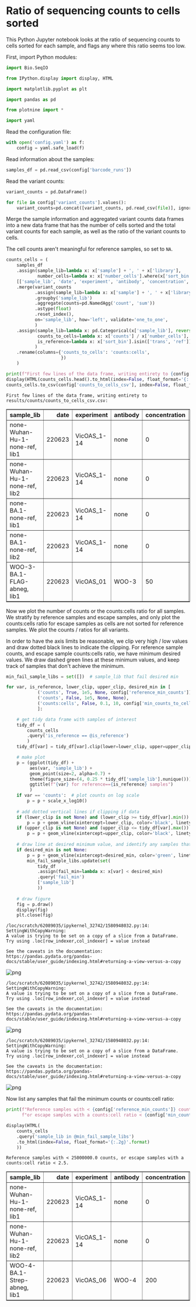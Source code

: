 # Ratio of sequencing counts to cells sorted
This Python Jupyter notebook looks at the ratio of sequencing counts to cells sorted for each sample, and flags any where this ratio seems too low.

First, import Python modules:


```python
import Bio.SeqIO

from IPython.display import display, HTML

import matplotlib.pyplot as plt

import pandas as pd

from plotnine import *

import yaml
```

Read the configuration file:


```python
with open('config.yaml') as f:
    config = yaml.safe_load(f)
```

Read information about the samples:


```python
samples_df = pd.read_csv(config['barcode_runs'])
```

Read the variant counts:


```python
variant_counts = pd.DataFrame()

for file in config['variant_counts'].values():
    variant_counts=pd.concat([variant_counts, pd.read_csv(file)], ignore_index=True)
```

Merge the sample information and aggregated variant counts data frames into a new data frame that has the number of cells sorted and the total variant counts for each sample, as well as the ratio of the variant counts to cells.

The cell counts aren't meaningful for reference samples, so set to `NA`.


```python
counts_cells = (
    samples_df
    .assign(sample_lib=lambda x: x['sample'] + ', ' + x['library'],
            number_cells=lambda x: x['number_cells'].where(x['sort_bin'] != 'ref', pd.NA))
    [['sample_lib', 'date', 'experiment', 'antibody', 'concentration', 'sort_bin', 'number_cells']]
    .merge(variant_counts
           .assign(sample_lib=lambda x: x['sample'] + ', ' + x['library'])
           .groupby('sample_lib')
           .aggregate(counts=pd.NamedAgg('count', 'sum'))
           .astype(float)
           .reset_index(),
           on='sample_lib', how='left', validate='one_to_one',
           )
    .assign(sample_lib=lambda x: pd.Categorical(x['sample_lib'], reversed(x['sample_lib'].unique()), ordered=True),
            counts_to_cells=lambda x: x['counts'] / x['number_cells'],
            is_reference=lambda x: x['sort_bin'].isin(['trans', 'ref']),
           )
    .rename(columns={'counts_to_cells': 'counts:cells',
                     })
    )

print(f"First few lines of the data frame, writing entirety to {config['counts_to_cells_csv']}:")
display(HTML(counts_cells.head().to_html(index=False, float_format='{:.2g}'.format)))
counts_cells.to_csv(config['counts_to_cells_csv'], index=False, float_format='%.3g')
```

    First few lines of the data frame, writing entirety to results/counts/counts_to_cells_csv.csv:



<table border="1" class="dataframe">
  <thead>
    <tr style="text-align: right;">
      <th>sample_lib</th>
      <th>date</th>
      <th>experiment</th>
      <th>antibody</th>
      <th>concentration</th>
      <th>sort_bin</th>
      <th>number_cells</th>
      <th>counts</th>
      <th>counts:cells</th>
      <th>is_reference</th>
    </tr>
  </thead>
  <tbody>
    <tr>
      <td>none-Wuhan-Hu-1-none-ref, lib1</td>
      <td>220623</td>
      <td>VicOAS_1-14</td>
      <td>none</td>
      <td>0</td>
      <td>ref</td>
      <td>NaN</td>
      <td>2.5e+07</td>
      <td>NaN</td>
      <td>True</td>
    </tr>
    <tr>
      <td>none-Wuhan-Hu-1-none-ref, lib2</td>
      <td>220623</td>
      <td>VicOAS_1-14</td>
      <td>none</td>
      <td>0</td>
      <td>ref</td>
      <td>NaN</td>
      <td>1.9e+07</td>
      <td>NaN</td>
      <td>True</td>
    </tr>
    <tr>
      <td>none-BA.1-none-ref, lib1</td>
      <td>220623</td>
      <td>VicOAS_1-14</td>
      <td>none</td>
      <td>0</td>
      <td>ref</td>
      <td>NaN</td>
      <td>2.6e+07</td>
      <td>NaN</td>
      <td>True</td>
    </tr>
    <tr>
      <td>none-BA.1-none-ref, lib2</td>
      <td>220623</td>
      <td>VicOAS_1-14</td>
      <td>none</td>
      <td>0</td>
      <td>ref</td>
      <td>NaN</td>
      <td>2.6e+07</td>
      <td>NaN</td>
      <td>True</td>
    </tr>
    <tr>
      <td>WOO-3-BA.1-FLAG-abneg, lib1</td>
      <td>220623</td>
      <td>VicOAS_01</td>
      <td>WOO-3</td>
      <td>50</td>
      <td>abneg</td>
      <td>1.3e+06</td>
      <td>5.7e+06</td>
      <td>4.3</td>
      <td>False</td>
    </tr>
  </tbody>
</table>


Now we plot the number of counts or the counts:cells ratio for all samples.
We stratify by reference samples and escape samples, and only plot the counts:cells ratio for escape samples as cells are not sorted for reference samples.
We plot the counts / ratios for all variants.

In order to have the axis limits be reasonable, we clip very high / low values and draw dotted black lines to indicate the clipping.
For reference sample counts, and escape sample counts:cells ratio, we have minimum desired values.
We draw dashed green lines at these minimum values, and keep track of samples that don't achieve the minimum.


```python
min_fail_sample_libs = set([])  # sample_lib that fail desired min

for var, is_reference, lower_clip, upper_clip, desired_min in [
            ('counts', True, 1e5, None, config['reference_min_counts']),
            ('counts', False, 1e5, None, None),
            ('counts:cells', False, 0.1, 10, config['min_counts_to_cells_ratio']),
            ]:

    # get tidy data frame with samples of interest
    tidy_df = (
        counts_cells
        .query('is_reference == @is_reference')
        )
    tidy_df[var] = tidy_df[var].clip(lower=lower_clip, upper=upper_clip).astype(float)

    # make plot
    p = (ggplot(tidy_df) +
         aes(var, 'sample_lib') +
         geom_point(size=2, alpha=0.7) +
         theme(figure_size=(4, 0.25 * tidy_df['sample_lib'].nunique())) +
         ggtitle(f"{var} for reference=={is_reference} samples")
         )
    if var == 'counts':  # plot counts on log scale
        p = p + scale_x_log10()
        
    # add dotted vertical lines if clipping if data
    if (lower_clip is not None) and (lower_clip >= tidy_df[var].min()):
        p = p + geom_vline(xintercept=lower_clip, color='black', linetype='dotted')
    if (upper_clip is not None) and (upper_clip <= tidy_df[var].max()):
        p = p + geom_vline(xintercept=upper_clip, color='black', linetype='dotted')
        
    # draw line at desired minimum value, and identify any samples that fail minimum
    if desired_min is not None:
        p = p + geom_vline(xintercept=desired_min, color='green', linetype='dashed')
        min_fail_sample_libs.update(set(
            tidy_df
            .assign(fail_min=lambda x: x[var] < desired_min)
            .query('fail_min')
            ['sample_lib']
            ))
    
    # draw figure
    fig = p.draw()
    display(fig)
    plt.close(fig)
```

    /loc/scratch/62089035/ipykernel_32742/1580948032.py:14: SettingWithCopyWarning: 
    A value is trying to be set on a copy of a slice from a DataFrame.
    Try using .loc[row_indexer,col_indexer] = value instead
    
    See the caveats in the documentation: https://pandas.pydata.org/pandas-docs/stable/user_guide/indexing.html#returning-a-view-versus-a-copy



    
![png](counts_to_cells_ratio_files/counts_to_cells_ratio_11_1.png)
    


    /loc/scratch/62089035/ipykernel_32742/1580948032.py:14: SettingWithCopyWarning: 
    A value is trying to be set on a copy of a slice from a DataFrame.
    Try using .loc[row_indexer,col_indexer] = value instead
    
    See the caveats in the documentation: https://pandas.pydata.org/pandas-docs/stable/user_guide/indexing.html#returning-a-view-versus-a-copy



    
![png](counts_to_cells_ratio_files/counts_to_cells_ratio_11_3.png)
    


    /loc/scratch/62089035/ipykernel_32742/1580948032.py:14: SettingWithCopyWarning: 
    A value is trying to be set on a copy of a slice from a DataFrame.
    Try using .loc[row_indexer,col_indexer] = value instead
    
    See the caveats in the documentation: https://pandas.pydata.org/pandas-docs/stable/user_guide/indexing.html#returning-a-view-versus-a-copy



    
![png](counts_to_cells_ratio_files/counts_to_cells_ratio_11_5.png)
    


Now list any samples that fail the minimum counts or counts:cell ratio:


```python
print(f"Reference samples with < {config['reference_min_counts']} counts, "
      f"or escape samples with a counts:cell ratio < {config['min_counts_to_cells_ratio']}.")

display(HTML(
    counts_cells
    .query('sample_lib in @min_fail_sample_libs')
    .to_html(index=False, float_format='{:.2g}'.format)
    ))
```

    Reference samples with < 25000000.0 counts, or escape samples with a counts:cell ratio < 2.5.



<table border="1" class="dataframe">
  <thead>
    <tr style="text-align: right;">
      <th>sample_lib</th>
      <th>date</th>
      <th>experiment</th>
      <th>antibody</th>
      <th>concentration</th>
      <th>sort_bin</th>
      <th>number_cells</th>
      <th>counts</th>
      <th>counts:cells</th>
      <th>is_reference</th>
    </tr>
  </thead>
  <tbody>
    <tr>
      <td>none-Wuhan-Hu-1-none-ref, lib1</td>
      <td>220623</td>
      <td>VicOAS_1-14</td>
      <td>none</td>
      <td>0</td>
      <td>ref</td>
      <td>NaN</td>
      <td>2.5e+07</td>
      <td>NaN</td>
      <td>True</td>
    </tr>
    <tr>
      <td>none-Wuhan-Hu-1-none-ref, lib2</td>
      <td>220623</td>
      <td>VicOAS_1-14</td>
      <td>none</td>
      <td>0</td>
      <td>ref</td>
      <td>NaN</td>
      <td>1.9e+07</td>
      <td>NaN</td>
      <td>True</td>
    </tr>
    <tr>
      <td>WOO-4-BA.1-Strep-abneg, lib1</td>
      <td>220623</td>
      <td>VicOAS_06</td>
      <td>WOO-4</td>
      <td>200</td>
      <td>abneg</td>
      <td>1.4e+06</td>
      <td>3.3e+06</td>
      <td>2.3</td>
      <td>False</td>
    </tr>
  </tbody>
</table>



```python

```
